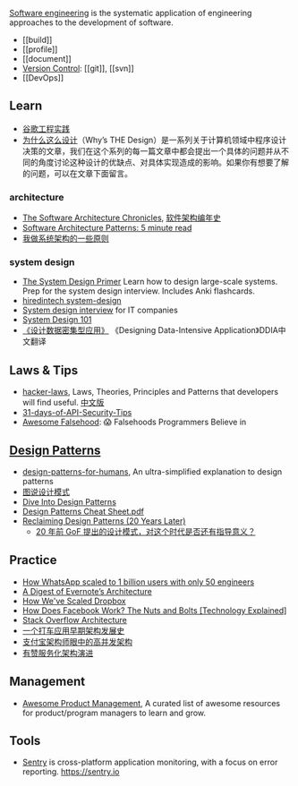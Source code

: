 [Software engineering](https://en.wikipedia.org/wiki/Software_engineering) is the systematic application of engineering approaches to the development of software.

- [[build]]
- [[profile]]
- [[document]]
- [Version Control](https://en.wikipedia.org/wiki/Version_control): [[git]], [[svn]]
- [[DevOps]]



## Learn
- [谷歌工程实践](https://github.com/xindoo/eng-practices-cn)
- [为什么这么设计](https://draveness.me/whys-the-design/)（Why’s THE Design）是一系列关于计算机领域中程序设计决策的文章，我们在这个系列的每一篇文章中都会提出一个具体的问题并从不同的角度讨论这种设计的优缺点、对具体实现造成的影响。如果你有想要了解的问题，可以在文章下面留言。

### architecture
- [The Software Architecture Chronicles](https://herbertograca.com/2017/07/03/the-software-architecture-chronicles/), [软件架构编年史](https://www.jianshu.com/p/b477b2cc6cfa)
- [Software Architecture Patterns: 5 minute read](https://orkhanscience.medium.com/software-architecture-patterns-5-mins-read-e9e3c8eb47d2)
- [我做系统架构的一些原则](https://coolshell.cn/articles/21672.html)

### system design
- [The System Design Primer](https://github.com/donnemartin/system-design-primer) Learn how to design large-scale systems. Prep for the system design interview. Includes Anki flashcards.
- [hiredintech system-design](https://www.hiredintech.com/system-design)
- [System design interview](https://github.com/checkcheckzz/system-design-interview) for IT companies
- [System Design 101](https://github.com/ByteByteGoHq/system-design-101)
- [《设计数据密集型应用》](https://github.com/Vonng/ddia) 《Designing Data-Intensive Application》DDIA中文翻译



## Laws & Tips
- [hacker-laws](https://github.com/dwmkerr/hacker-laws), Laws, Theories, Principles and Patterns that developers will find useful. [中文版](https://github.com/nusr/hacker-laws-zh)
- [31-days-of-API-Security-Tips](https://github.com/smodnix/31-days-of-API-Security-Tips)
- [Awesome Falsehood](https://github.com/kdeldycke/awesome-falsehood): 😱 Falsehoods Programmers Believe in



## [Design Patterns](https://en.wikipedia.org/wiki/Software_design_pattern)
- [design-patterns-for-humans](https://github.com/kamranahmedse/design-patterns-for-humans), An ultra-simplified explanation to design patterns
- [图说设计模式](https://github.com/me115/design_patterns)
- [Dive Into Design Patterns](https://refactoring.guru/design-patterns)
- [Design Patterns Cheat Sheet.pdf](http://www.lug.or.kr/files/cheat_sheet/design_pattern_cheatsheet_v1.pdf)
- [Reclaiming Design Patterns (20 Years Later)](http://blogs.tedneward.com/post/reclaiming-design-patterns/)
  - [20 年前 GoF 提出的设计模式，对这个时代是否还有指导意义？](https://www.infoq.cn/article/design-patterns-proposed-by-gof-20-years-ago)



## Practice
- [How WhatsApp scaled to 1 billion users with only 50 engineers](https://www.quastor.org/p/how-whatsapp-scaled-to-1-billion)
- [A Digest of Evernote’s Architecture](https://evernote.com/blog/a-digest-of-evernotes-architecture/)
- [How We've Scaled Dropbox](https://www.youtube.com/watch?v=PE4gwstWhmc)
- [How Does Facebook Work? The Nuts and Bolts [Technology Explained]](https://www.makeuseof.com/tag/facebook-work-nuts-bolts-technology-explained/)
- [Stack Overflow Architecture](http://highscalability.com/blog/2009/8/5/stack-overflow-architecture.html)
- [一个打车应用早期架构发展史](https://cloud.tencent.com/developer/article/1521020)
- [支付宝架构师眼中的高并发架构](https://cloud.tencent.com/developer/article/1417126)
- [有赞服务化架构演进](https://cloud.tencent.com/developer/article/1522947)



## Management
- [Awesome Product Management](https://github.com/dend/awesome-product-management), A curated list of awesome resources for product/program managers to learn and grow.



## Tools
- [Sentry](https://github.com/getsentry/sentry) is cross-platform application monitoring, with a focus on error reporting. https://sentry.io

